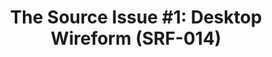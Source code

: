 ---
ee_id: '4111'
site: '1'
type: '2'
url: 2013-117-the-source-desktop-wireform
title: 'The Source Issue #1: Desktop Wireform (SRF-014)'
year: '2013'
display_year: '2013'
medium: Zine
dims: 11 x 8.5
pitch: Source code for “Desktop Wireform” sculpture printed on archival inks and paper,
  footnoted with artist txt, writing, poetry, whatevz, etc, etc, etc,,,,,,,
ps:
live_url:
related: |-
  [109] [2011-102-hello-world] 2011-102 Hello World
  [111] [2011-103-hello-world] 2011-103 Hello World
  [117] [2011-099-hello-world] 2011-099 Hello World
  [149] [2010-081-hello-world] 2010-081 Hello World
youtube:
related_code: https://github.com/coryarcangel/Desktop-Wireform
imgs: the-source-desktop-wireform-2013-117-detail-01-ih.jpg
subheading:
download: the-source-desktop-wireform-2013-117-digital-master-ih.pdf
add_credit:
commission: Creative Capital
layout: things-i-made
---